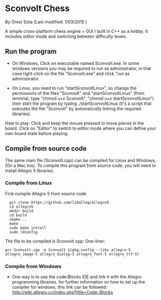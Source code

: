 # Sconvolt Chess
By Orest Sota (Last modified: 1/03/2015 )

A simple cross-platform chess engine + GUI I built in C++ as a hobby. It includes editor mode and switching between difficulty levels.

## Run the program

- On Windows, Click on executable named Sconvolt.exe. In some windows versions you may be required to run as administrator, in that case right-click on the file "Sconvolt.exe" and click "run as administrator.

- On Linux, you need to run "startSconvoltLinux", so change the permissions of the files "Sconvolt" and "startSconvoltLinux" (from terminal, type "chmod u+x Sconvolt", "chmod u+x startSconvoltLinux") then start the program by typing ./startSconvoltLinux (it's a script that executes the file "Sconvolt" by automatically linking the required libraries).

How to play: Click and keep the mouse pressed to move pieces in the board. Click on "Editor" to switch to editor mode where you can define your own board state before playing.
 

## Compile from source code

The same main file (Sconvolt.cpp) can be compiled for Linux and Windows, (On a Mac too).
To compile this program from source code, you will need to install Allegro 5 libraries.


### Compile from Linux
First compile Allegro 5 from source code
```
  git clone https://github.com/liballeg/allegro5
  cd allegro5
  mkdir build
  cd build
  cmake ..
  make
  sudo make install
  sudo ldconfig
```



  The file to be compiled is Sconvolt.cpp:
  One-liner:
```
g++ Sconvolt.cpp -o Sconvolt $(pkg-config --libs allegro-5 allegro_image-5 allegro_dialog-5 allegro_font-5 allegro_ttf-5)
```

### Compile from Windows

- One way is to use the code:Blocks IDE and link it with the Allegro programming libraries.
  for further information on how to set up the compiler for windows, this link can be followed:
  http://wiki.allegro.cc/index.php?title=Code::Blocks


